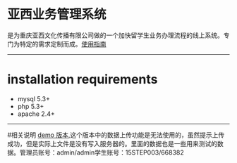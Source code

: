 # 亚西业务管理系统
   是为重庆亚西文化传播有限公司做的一个加快留学生业务办理流程的线上系统。专门为特定的需求定制而成。[使用指南](http://www.eduasian.com/page/7.html)

---

# installation requirements
 - mysql 5.3+
 - php 5.3+
 - apache 2.4+

---

#相关说明
 [demo 版本](http://yaxi.topphper.top),这个版本中的数据上传功能是无法使用的，虽然提示上传成功，但是实际上文件是没有写入服务器的。里面的数据也是一些用来测试的数据。管理员账号：admin/admin学生账号：15STEP003/668382